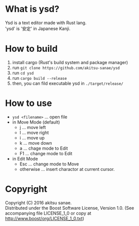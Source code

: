 # What is ysd?
Ysd is a text editor made with Rust lang.  
'ysd' is '安定' in Japanese Kanji.  

# How to build
1. install cargo (Rust's build system and package manager)
2. run `git clone https://github.com/akitsu-sanae/ysd`
3. run `cd ysd`
4. run `cargo build --release`
5. then, you can fild executable ysd in `./target/release/`

# How to use

* `ysd <filename>` ... open file
* in Move Mode (default)
    - j ... move left
    - l ... move right
    - i ... move up
    - k ... move down
    - a ... chage mode to Edit
    - F1 ... change mode to Edit
* in Edit Mode
    - Esc ... change mode to Move
    - otherwise ... insert charactor at current cursor.

# Copyright
Copyright (C) 2016 akitsu sanae.  
Distributed under the Boost Software License, Version 1.0. 
(See accompanying file LICENSE_1_0 or copy at http://www.boost/org/LICENSE_1_0.txt)  


